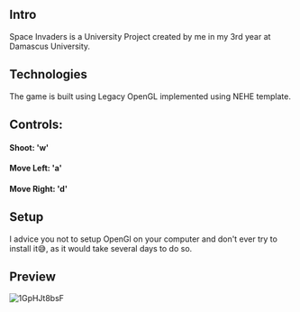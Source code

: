 ## Intro
Space Invaders is a University Project created by me in my 3rd year at Damascus University.

## Technologies
The game is built using Legacy OpenGL implemented using NEHE template.

## Controls:
#### Shoot: 'w'
#### Move Left: 'a'
#### Move Right: 'd'

## Setup
I advice you not to setup OpenGl on your computer and don't ever try to install it😅, as it would take several days to do so.

## Preview
![1GpHJt8bsF](https://user-images.githubusercontent.com/57716361/187029106-20d0f97b-5664-4dc7-a560-d1f1f96010ad.gif)
